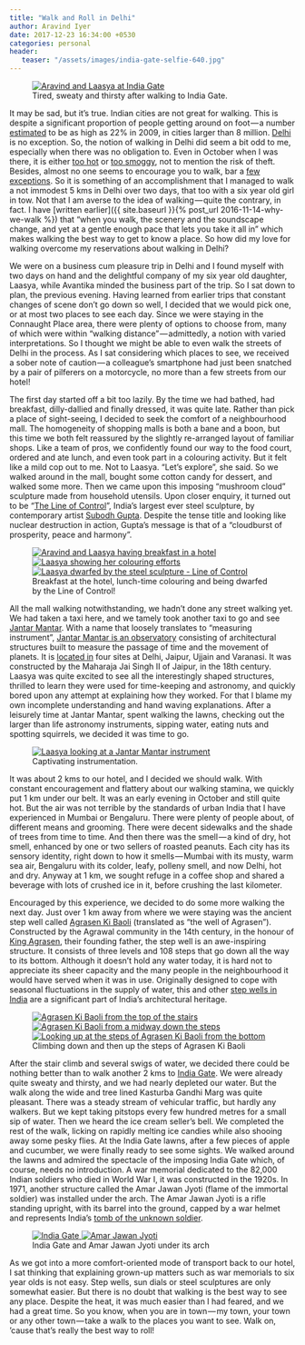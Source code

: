 ```yaml
---
title: "Walk and Roll in Delhi"
author: Aravind Iyer
date: 2017-12-23 16:34:00 +0530
categories: personal
header:
   teaser: "/assets/images/india-gate-selfie-640.jpg"
---
```

<figure>
   <a href="/assets/images/india-gate-selfie.jpg">
      <img src="/assets/images/india-gate-selfie-640.jpg" alt="Aravind and Laasya at India Gate">
   </a>
   <figcaption>Tired, sweaty and thirsty after walking to India Gate.</figcaption>
</figure>

It may be sad, but it’s true. Indian cities are not great for walking. This is despite a significant proportion of people getting around on foot — a number [estimated](https://timesofindia.indiatimes.com/city/delhi/Delhi-limps-behind-in-walkability-index/articleshow/5058302.cms) to be as high as 22% in 2009, in cities larger than 8 million. [Delhi](https://timesofindia.indiatimes.com/city/delhi/Delhi-limps-behind-in-walkability-index/articleshow/5058302.cms) is no exception. So, the notion of walking in Delhi did seem a bit odd to me, especially when there was no obligation to. Even in October when I was there, it is either [too hot](https://www.accuweather.com/en/in/delhi/202396/october-weather/202396?monyr=10/1/2017&view=table) or [too smoggy](https://www.indiatimes.com/news/india/as-pollution-returns-going-for-a-morning-walk-in-delhi-could-do-more-damage-to-your-health-332914.html), not to mention the risk of theft. Besides, almost no one seems to encourage you to walk, bar a [few](http://www.thecitizen.in/index.php/en/NewsDetail/index/8/4964/Five-Of-Delhis-Best-Hidden-Walking-Spots) [exceptions](https://scroll.in/magazine/855600/to-discover-the-beauty-of-delhi-despite-its-smog-you-need-to-walk-its-lanes-and-forests-like-me). So it is something of an accomplishment that I managed to walk a not immodest 5 kms in Delhi over two days, that too with a six year old girl in tow. Not that I am averse to the idea of walking — quite the contrary, in fact. I have [written earlier]({{ site.baseurl }}{% post_url 2016-11-14-why-we-walk %}) that “when you walk, the scenery and the soundscape change, and yet at a gentle enough pace that lets you take it all in” which makes walking the best way to get to know a place. So how did my love for walking overcome my reservations about walking in Delhi?

We were on a business cum pleasure trip in Delhi and I found myself with two days on hand and the delightful company of my six year old daughter, Laasya, while Avantika minded the business part of the trip. So I sat down to plan, the previous evening. Having learned from earlier trips that constant changes of scene don’t go down so well, I decided that we would pick one, or at most two places to see each day. Since we were staying in the Connaught Place area, there were plenty of options to choose from, many of which were within “walking distance” — admittedly, a notion with varied interpretations. So I thought we might be able to even walk the streets of Delhi in the process. As I sat considering which places to see, we received a sober note of caution — a colleague’s smartphone had just been snatched by a pair of pilferers on a motorcycle, no more than a few streets from our hotel!

The first day started off a bit too lazily. By the time we had bathed, had breakfast, dilly-dallied and finally dressed, it was quite late. Rather than pick a place of sight-seeing, I decided to seek the comfort of a neighbourhood mall. The homogeneity of shopping malls is both a bane and a boon, but this time we both felt reassured by the slightly re-arranged layout of familiar shops. Like a team of pros, we confidently found our way to the food court, ordered and ate lunch, and even took part in a colouring activity. But it felt like a mild cop out to me. Not to Laasya. “Let’s explore”, she said. So we walked around in the mall, bought some cotton candy for dessert, and walked some more. Then we came upon this imposing “mushroom cloud” sculpture made from household utensils. Upon closer enquiry, it turned out to be “[The Line of Control](http://knma.in/node/279)”, India’s largest ever steel sculpture, by contemporary artist [Subodh Gupta](http://knma.in/node/281). Despite the tense title and looking like nuclear destruction in action, Gupta’s message is that of a “cloudburst of prosperity, peace and harmony”.

<figure class="third">
   <a href="/assets/images/breakfast-lalit-selfie.jpg">
      <img src="/assets/images/breakfast-lalit-selfie-640.jpg" alt="Aravind and Laasya having breakfast in a hotel">
   </a>
   <a href="/assets/images/lunch-time-colouring.jpg">
      <img src="/assets/images/lunch-time-colouring-640.jpg" alt="Laasya showing her colouring efforts">
   </a>
   <a href="/assets/images/line-of-control.jpg">
      <img src="/assets/images/line-of-control-640.jpg" alt="Laasya dwarfed by the steel sculpture - Line of Control">
   </a>
   <figcaption>Breakfast at the hotel, lunch-time colouring and being dwarfed by the Line of Control!</figcaption>
</figure>

All the mall walking notwithstanding, we hadn’t done any street walking yet. We had taken a taxi here, and we tamely took another taxi to go and see [Jantar Mantar](https://en.wikipedia.org/wiki/Jantar_Mantar,_New_Delhi). With a name that loosely translates to “measuring instrument”, [Jantar Mantar is an observatory](http://www.jantarmantar.org/learn/index.html) consisting of architectural structures built to measure the passage of time and the movement of planets. It is [located in](http://www.jantarmantar.org/learn/observatories/sites/index.html) four sites at Delhi, Jaipur, Ujjain and Varanasi. It was constructed by the Maharaja Jai Singh II of Jaipur, in the 18th century. Laasya was quite excited to see all the interestingly shaped structures, thrilled to learn they were used for time-keeping and astronomy, and quickly bored upon any attempt at explaining how they worked. For that I blame my own incomplete understanding and hand waving explanations. After a leisurely time at Jantar Mantar, spent walking the lawns, checking out the larger than life astronomy instruments, sipping water, eating nuts and spotting squirrels, we decided it was time to go.

<figure>
   <a href="/assets/images/jantar-mantar.jpg">
      <img src="/assets/images/jantar-mantar-640.jpg" alt="Laasya looking at a Jantar Mantar instrument">
   </a>
   <figcaption>Captivating instrumentation.</figcaption>
</figure>

It was about 2 kms to our hotel, and I decided we should walk. With constant encouragement and flattery about our walking stamina, we quickly put 1 km under our belt. It was an early evening in October and still quite hot. But the air was not terrible by the standards of urban India that I have experienced in Mumbai or Bengaluru. There were plenty of people about, of different means and grooming. There were decent sidewalks and the shade of trees from time to time. And then there was the smell — a kind of dry, hot smell, enhanced by one or two sellers of roasted peanuts. Each city has its sensory identity, right down to how it smells — Mumbai with its musty, warm sea air, Bengaluru with its colder, leafy, polleny smell, and now Delhi, hot and dry. Anyway at 1 km, we sought refuge in a coffee shop and shared a beverage with lots of crushed ice in it, before crushing the last kilometer.

Encouraged by this experience, we decided to do some more walking the next day. Just over 1 km away from where we were staying was the ancient step well called [Agrasen Ki Baoli](https://en.wikipedia.org/wiki/Agrasen_ki_Baoli) (translated as “the well of Agrasen”). Constructed by the Agrawal community in the 14th century, in the honour of [King Agrasen](https://en.wikipedia.org/wiki/Agrasen), their founding father, the step well is an awe-inspiring structure. It consists of three levels and 108 steps that go down all the way to its bottom. Although it doesn’t hold any water today, it is hard not to appreciate its sheer capacity and the many people in the neighbourhood it would have served when it was in use. Originally designed to cope with seasonal fluctuations in the supply of water, this and other [step wells in India](https://scroll.in/magazine/832391/even-the-most-dilapidated-or-abandoned-stepwells-retain-the-essence-of-their-former-glory) are a significant part of India’s architectural heritage.

<figure class="third">
   <a href="/assets/images/agrasen-ki-baoli-down.jpg">
      <img src="/assets/images/agrasen-ki-baoli-down-640.jpg" alt="Agrasen Ki Baoli from the top of the stairs">
   </a>
   <a href="/assets/images/agrasen-ki-baoli-mid.jpg">
      <img src="/assets/images/agrasen-ki-baoli-mid-640.jpg" alt="Agrasen Ki Baoli from a midway down the steps">
   </a>
   <a href="/assets/images/agrasen-ki-baoli-up.jpg">
      <img src="/assets/images/agrasen-ki-baoli-up-640.jpg" alt="Looking up at the steps of Agrasen Ki Baoli from the bottom">
   </a>
   <figcaption>Climbing down and then up the steps of Agrasen Ki Baoli</figcaption>
</figure>

After the stair climb and several swigs of water, we decided there could be nothing better than to walk another 2 kms to [India Gate](https://en.wikipedia.org/wiki/India_Gate). We were already quite sweaty and thirsty, and we had nearly depleted our water. But the walk along the wide and tree lined Kasturba Gandhi Marg was quite pleasant. There was a steady stream of vehicular traffic, but hardly any walkers. But we kept taking pitstops every few hundred metres for a small sip of water. Then we heard the ice cream seller’s bell. We completed the rest of the walk, licking on rapidly melting ice candies while also shooing away some pesky flies. At the India Gate lawns, after a few pieces of apple and cucumber, we were finally ready to see some sights. We walked around the lawns and admired the spectacle of the imposing India Gate which, of course, needs no introduction. A war memorial dedicated to the 82,000 Indian soldiers who died in World War I, it was constructed in the 1920s. In 1971, another structure called the Amar Jawan Jyoti (flame of the immortal soldier) was installed under the arch. The Amar Jawan Jyoti is a rifle standing upright, with its barrel into the ground, capped by a war helmet and represents India’s [tomb of the unknown soldier](https://en.wikipedia.org/wiki/Tomb_of_the_Unknown_Soldier).

<figure class="half">
   <a href="/assets/images/india-gate.jpg">
      <img src="/assets/images/india-gate-640.jpg" alt="India Gate">
   </a>
   <a href="/assets/images/amar-jawan-jyoti.jpg">
      <img src="/assets/images/amar-jawan-jyoti-640.jpg" alt="Amar Jawan Jyoti">
   </a>
   <figcaption>India Gate and Amar Jawan Jyoti under its arch</figcaption>
</figure>

As we got into a more comfort-oriented mode of transport back to our hotel, I sat thinking that explaining grown-up matters such as war memorials to six year olds is not easy. Step wells, sun dials or steel sculptures are only somewhat easier. But there is no doubt that walking is the best way to see any place. Despite the heat, it was much easier than I had feared, and we had a great time. So you know, when you are in town — my town, your town or any other town — take a walk to the places you want to see. Walk on, ’cause that’s really the best way to roll!
